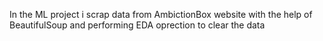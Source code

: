 In the ML project i scrap data from AmbictionBox website with the help of BeautifulSoup and performing EDA oprection to clear the data
